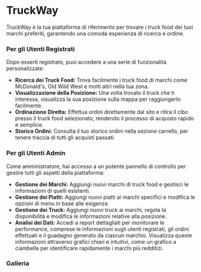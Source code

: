 # TruckWay
TruckWay è la tua piattaforma di riferimento per trovare i truck food dei tuoi marchi preferiti, garantendo una comoda esperienza di ricerca e ordine.

### Per gli Utenti Registrati
Dopo esserti registrato, puoi accedere a una serie di funzionalità personalizzate:
- **Ricerca dei Truck Food:** Trova facilmente i truck food di marchi come McDonald's, Old Wild West e molti altri nella tua zona.
- **Visualizzazione della Posizione:** Una volta trovato il truck che ti interessa, visualizza la sua posizione sulla mappa per raggiungerlo facilmente.
- **Ordinazione Diretta:** Effettua ordini direttamente dal sito e ritira il cibo presso il truck food selezionato, rendendo il processo di acquisto rapido e semplice.
- **Storico Ordini:** Consulta il tuo storico ordini nella sezione carrello, per tenere traccia di tutti gli acquisti passati.

### Per gli Utenti Admin
Come amministratore, hai accesso a un potente pannello di controllo per gestire tutti gli aspetti della piattaforma:
- **Gestione dei Marchi:** Aggiungi nuovi marchi di truck food e gestisci le informazioni di quelli esistenti.
- **Gestione dei Piatti:** Aggiungi nuovi piatti ai marchi specifici e modifica le opzioni di menu in base alle esigenze.
- **Gestione dei Truck:** Aggiungi nuovi truck ai marchi, regola la disponibilità e modifica le informazioni relative alla posizione.
- **Analisi dei Dati:** Accedi a report dettagliati per monitorare le performance, comprese le informazioni sugli utenti registrati, gli ordini effettuati e il guadagno generato da ciascun marchio. Visualizza queste informazioni attraverso grafici chiari e intuitivi, come un grafico a ciambella per identificare rapidamente i marchi più redditizi.

### Galleria 
